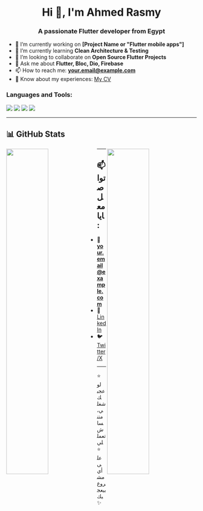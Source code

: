 <h1 align="center">Hi 👋, I'm Ahmed Rasmy</h1>
<h3 align="center">A passionate Flutter developer from Egypt</h3>

- 🔭 I’m currently working on **[Project Name or "Flutter mobile apps"]**
- 🌱 I’m currently learning **Clean Architecture & Testing**
- 👯 I’m looking to collaborate on **Open Source Flutter Projects**
- 💬 Ask me about **Flutter, Bloc, Dio, Firebase**
- 📫 How to reach me: **your.email@example.com**
- 📄 Know about my experiences: [My CV](link-to-cv-if-available)

<h3 align="left">Languages and Tools:</h3>
<p align="left">
  <img src="https://img.shields.io/badge/Dart-0175C2?style=for-the-badge&logo=dart&logoColor=white" />
  <img src="https://img.shields.io/badge/Flutter-02569B?style=for-the-badge&logo=flutter&logoColor=white" />
  <img src="https://img.shields.io/badge/Firebase-FFCA28?style=for-the-badge&logo=firebase&logoColor=white" />
  <img src="https://img.shields.io/badge/Bloc-3982E4?style=for-the-badge&logo=flutter&logoColor=white" />
</p>

---

## 📊 GitHub Stats

<p>
  <img align="left" src="https://github-readme-stats.vercel.app/api?username=ahmedrasmy&show_icons=true&theme=tokyonight" width="47%" />
  <img align="right" src="https://github-readme-streak-stats.herokuapp.com/?user=ahmedrasmy&theme=tokyonight" width="47%" />
</p>

---

## 📫 تواصل معايا:

- 📧 **your.email@example.com**
- 💼 [LinkedIn](https://www.linkedin.com/in/your-username)
- 🐦 [Twitter/X](https://twitter.com/your-handle)

---

⭐ لو عجبك شغلي، متنساش تعمللي ⭐ على أي مشروع بيعجبك ✨
